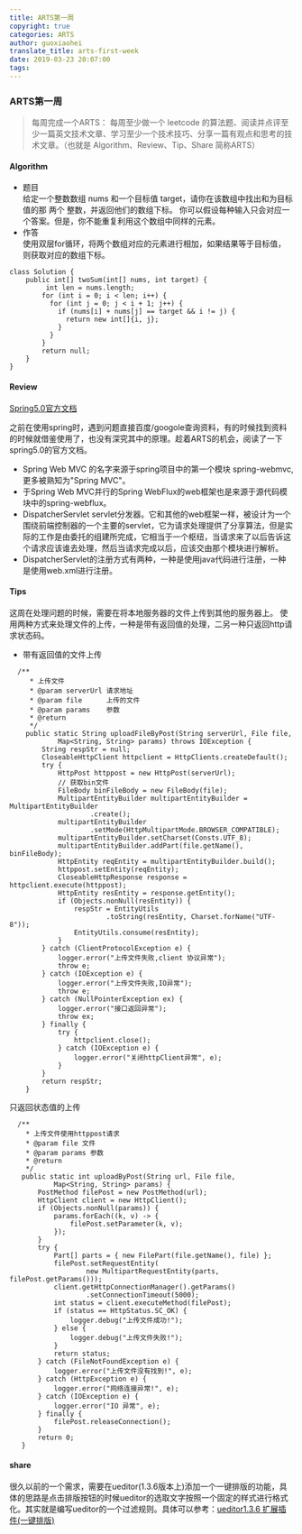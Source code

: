 ```yaml
---
title: ARTS第一周
copyright: true
categories: ARTS
author: guoxiaohei
translate_title: arts-first-week
date: 2019-03-23 20:07:00
tags:
---
```

### ARTS第一周

>每周完成一个ARTS： 每周至少做一个 leetcode 的算法题、阅读并点评至少一篇英文技术文章、学习至少一个技术技巧、分享一篇有观点和思考的技术文章。（也就是 Algorithm、Review、Tip、Share 简称ARTS）

<!--more-->

#### Algorithm

- 题目  
给定一个整数数组 nums 和一个目标值 target，请你在该数组中找出和为目标值的那 两个 整数，并返回他们的数组下标。
你可以假设每种输入只会对应一个答案。但是，你不能重复利用这个数组中同样的元素。
- 作答  
使用双层for循环，将两个数组对应的元素进行相加，如果结果等于目标值，则获取对应的数组下标。
```code
class Solution {
    public int[] twoSum(int[] nums, int target) {
         int len = nums.length;
        for (int i = 0; i < len; i++) {
          for (int j = 0; j < i + 1; j++) {
            if (nums[i] + nums[j] == target && i != j) {
              return new int[]{i, j};
            }
          }
        }
        return null;
    }
}
```

#### Review

[Spring5.0官方文档](https://docs.spring.io/spring/docs/5.0.5.RELEASE/spring-framework-reference/web.html#mvc)

之前在使用spring时，遇到问题直接百度/googole查询资料，有的时候找到资料的时候就借鉴使用了，也没有深究其中的原理。趁着ARTS的机会，阅读了一下spring5.0的官方文档。

- Spring Web MVC 的名字来源于spring项目中的第一个模块 spring-webmvc,更多被熟知为"Spring MVC"。
- 于Spring Web MVC并行的Spring WebFlux的web框架也是来源于源代码模块中的spring-webflux。
- DispatcherServlet servlet分发器。它和其他的web框架一样，被设计为一个围绕前端控制器的一个主要的servlet，它为请求处理提供了分享算法，但是实际的工作是由委托的组建所完成，它相当于一个枢纽，当请求来了以后告诉这个请求应该谁去处理，然后当请求完成以后，应该交由那个模块进行解析。
- DispatcherServlet的注册方式有两种，一种是使用java代码进行注册，一种是使用web.xml进行注册。

#### Tips

这周在处理问题的时候，需要在将本地服务器的文件上传到其他的服务器上。
使用两种方式来处理文件的上传，一种是带有返回值的处理，二另一种只返回http请求状态码。
        
- 带有返回值的文件上传  



```
  /**
     * 上传文件
     * @param serverUrl 请求地址
     * @param file      上传的文件
     * @param params    参数
     * @return
     */
    public static String uploadFileByPost(String serverUrl, File file,
            Map<String, String> params) throws IOException {
        String respStr = null;
        CloseableHttpClient httpclient = HttpClients.createDefault();
        try {
            HttpPost httppost = new HttpPost(serverUrl);
            // 获取bin文件
            FileBody binFileBody = new FileBody(file);
            MultipartEntityBuilder multipartEntityBuilder = MultipartEntityBuilder
                    .create();
            multipartEntityBuilder
                    .setMode(HttpMultipartMode.BROWSER_COMPATIBLE);
            multipartEntityBuilder.setCharset(Consts.UTF_8);
            multipartEntityBuilder.addPart(file.getName(), binFileBody);
            HttpEntity reqEntity = multipartEntityBuilder.build();
            httppost.setEntity(reqEntity);
            CloseableHttpResponse response = httpclient.execute(httppost);
            HttpEntity resEntity = response.getEntity();
            if (Objects.nonNull(resEntity)) {
                respStr = EntityUtils
                        .toString(resEntity, Charset.forName("UTF-8"));
                EntityUtils.consume(resEntity);
            }
        } catch (ClientProtocolException e) {
            logger.error("上传文件失败,client 协议异常");
            throw e;
        } catch (IOException e) {
            logger.error("上传文件失败,IO异常");
            throw e;
        } catch (NullPointerException ex) {
            logger.error("接口返回异常");
            throw ex;
        } finally {
            try {
                httpclient.close();
            } catch (IOException e) {
                logger.error("关闭httpClient异常", e);
            }
        }
        return respStr;
    }
 ```
 
 只返回状态值的上传
 
 ```
   /**
     * 上传文件使用httppost请求
     * @param file 文件
     * @param params 参数
     * @return
     */
    public static int uploadByPost(String url, File file,
            Map<String, String> params) {
        PostMethod filePost = new PostMethod(url);
        HttpClient client = new HttpClient();
        if (Objects.nonNull(params)) {
            params.forEach((k, v) -> {
                filePost.setParameter(k, v);
            });
        }
        try {
            Part[] parts = { new FilePart(file.getName(), file) };
            filePost.setRequestEntity(
                    new MultipartRequestEntity(parts, filePost.getParams()));
            client.getHttpConnectionManager().getParams()
                    .setConnectionTimeout(5000);
            int status = client.executeMethod(filePost);
            if (status == HttpStatus.SC_OK) {
                logger.debug("上传文件成功!");
            } else {
                logger.debug("上传文件失败!");
            }
            return status;
        } catch (FileNotFoundException e) {
            logger.error("上传文件没有找到!", e);
        } catch (HttpException e) {
            logger.error("网络连接异常!", e);
        } catch (IOException e) {
            logger.error("IO 异常", e);
        } finally {
            filePost.releaseConnection();
        }
        return 0;
    }
``` 
 
 #### share
 
 很久以前的一个需求，需要在ueditor(1.3.6版本上)添加一个一键排版的功能，具体的思路是点击排版按钮的时候ueditor的选取文字按照一个固定的样式进行格式化。其实就是编写ueditor的一个过滤规则。具体可以参考：[ueditor1.3.6 扩展插件(一键排版)](https://www.guoxiaohei.cn/2019/01/23/ueditor1-3-6-%E6%89%A9%E5%B1%95%E6%8F%92%E4%BB%B6-%E4%B8%80%E9%94%AE%E6%8E%92%E7%89%88/)